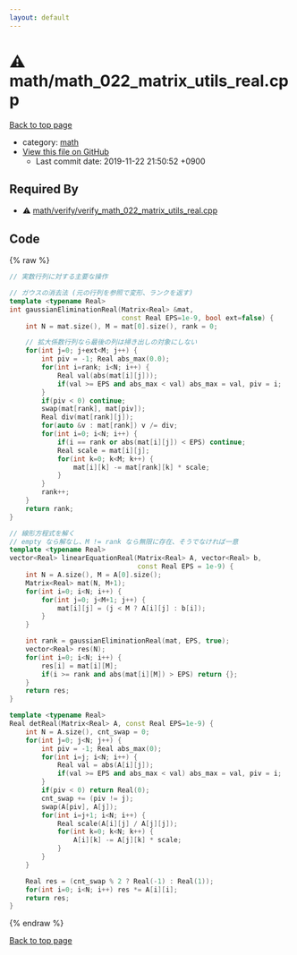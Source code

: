```yaml
---
layout: default
---
```


<!-- mathjax config similar to math.stackexchange -->
<script type="text/javascript" async
  src="https://cdnjs.cloudflare.com/ajax/libs/mathjax/2.7.5/MathJax.js?config=TeX-MML-AM_CHTML">
</script>
<script type="text/x-mathjax-config">
  MathJax.Hub.Config({
    TeX: { equationNumbers: { autoNumber: "AMS" }},
    tex2jax: {
      inlineMath: [ ['$','$'] ],
      processEscapes: true
    },
    "HTML-CSS": { matchFontHeight: false },
    displayAlign: "left",
    displayIndent: "2em"
  });
</script>

<script type="text/javascript" src="https://cdnjs.cloudflare.com/ajax/libs/jquery/3.4.1/jquery.min.js"></script>
<script src="https://cdn.jsdelivr.net/npm/jquery-balloon-js@1.1.2/jquery.balloon.min.js" integrity="sha256-ZEYs9VrgAeNuPvs15E39OsyOJaIkXEEt10fzxJ20+2I=" crossorigin="anonymous"></script>
<script type="text/javascript" src="../../assets/js/copy-button.js"></script>
<link rel="stylesheet" href="../../assets/css/copy-button.css" />


# :warning: math/math_022_matrix_utils_real.cpp
<a href="../../index.html">Back to top page</a>

* category: <a href="../../index.html#7e676e9e663beb40fd133f5ee24487c2">math</a>
* <a href="{{ site.github.repository_url }}/blob/master/math/math_022_matrix_utils_real.cpp">View this file on GitHub</a>
    - Last commit date: 2019-11-22 21:50:52 +0900




## Required By
* :warning: <a href="verify/verify_math_022_matrix_utils_real.cpp.html">math/verify/verify_math_022_matrix_utils_real.cpp</a>


## Code
{% raw %}
```cpp
// 実数行列に対する主要な操作

// ガウスの消去法 (元の行列を参照で変形、ランクを返す)
template <typename Real>
int gaussianEliminationReal(Matrix<Real> &mat,
                            const Real EPS=1e-9, bool ext=false) {
    int N = mat.size(), M = mat[0].size(), rank = 0;

    // 拡大係数行列なら最後の列は掃き出しの対象にしない
    for(int j=0; j+ext<M; j++) {
        int piv = -1; Real abs_max(0.0);
        for(int i=rank; i<N; i++) {
            Real val(abs(mat[i][j]));
            if(val >= EPS and abs_max < val) abs_max = val, piv = i;
        }
        if(piv < 0) continue;
        swap(mat[rank], mat[piv]);
        Real div(mat[rank][j]);
        for(auto &v : mat[rank]) v /= div;
        for(int i=0; i<N; i++) {
            if(i == rank or abs(mat[i][j]) < EPS) continue;
            Real scale = mat[i][j];
            for(int k=0; k<M; k++) {
                mat[i][k] -= mat[rank][k] * scale;
            }
        }
        rank++;
    }
    return rank;
}

// 線形方程式を解く
// empty なら解なし、M != rank なら無限に存在、そうでなければ一意
template <typename Real>
vector<Real> linearEquationReal(Matrix<Real> A, vector<Real> b,
                                const Real EPS = 1e-9) {
    int N = A.size(), M = A[0].size();
    Matrix<Real> mat(N, M+1);
    for(int i=0; i<N; i++) {
        for(int j=0; j<M+1; j++) {
            mat[i][j] = (j < M ? A[i][j] : b[i]);
        }
    }

    int rank = gaussianEliminationReal(mat, EPS, true);
    vector<Real> res(N);
    for(int i=0; i<N; i++) {
        res[i] = mat[i][M];
        if(i >= rank and abs(mat[i][M]) > EPS) return {};
    }
    return res;
}

template <typename Real>
Real detReal(Matrix<Real> A, const Real EPS=1e-9) {
    int N = A.size(), cnt_swap = 0;
    for(int j=0; j<N; j++) {
        int piv = -1; Real abs_max(0);
        for(int i=j; i<N; i++) {
            Real val = abs(A[i][j]);
            if(val >= EPS and abs_max < val) abs_max = val, piv = i;
        }
        if(piv < 0) return Real(0);
        cnt_swap += (piv != j);
        swap(A[piv], A[j]);
        for(int i=j+1; i<N; i++) {
            Real scale(A[i][j] / A[j][j]);
            for(int k=0; k<N; k++) {
                A[i][k] -= A[j][k] * scale;
            }
        }
    }

    Real res = (cnt_swap % 2 ? Real(-1) : Real(1));
    for(int i=0; i<N; i++) res *= A[i][i];
    return res;
}

```
{% endraw %}

<a href="../../index.html">Back to top page</a>

